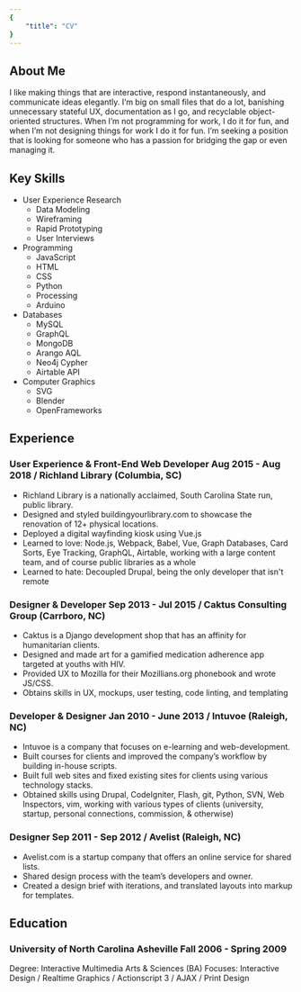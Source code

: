 ```yaml
---
{
	"title": "CV"
}
---
```


## About Me
I like making things that are interactive, respond instantaneously, and communicate ideas elegantly. I’m big on small files that do a lot, banishing unnecessary stateful UX, documentation as I go, and recyclable object-oriented structures. When I’m not programming for work, I do it for fun, and when I’m not designing things for work I do it for fun. I’m seeking a position that is looking for someone who has a passion for bridging the gap or even managing it.

## Key Skills
- User Experience Research
  - Data Modeling
  - Wireframing
  - Rapid Prototyping
  - User Interviews
- Programming
  - JavaScript
  - HTML
  - CSS
  - Python
  - Processing
  - Arduino
- Databases
  - MySQL
  - GraphQL
  - MongoDB
  - Arango AQL
  - Neo4j Cypher
  - Airtable API
- Computer Graphics
  - SVG
  - Blender
  - OpenFrameworks

## Experience
### User Experience & Front-End Web Developer Aug 2015 - Aug 2018 / Richland Library (Columbia, SC)
- Richland Library is a nationally acclaimed, South Carolina State run, public library.
- Designed and styled buildingyourlibrary.com to showcase the renovation of 12+  physical locations.
- Deployed a digital wayfinding kiosk using Vue.js
- Learned to love: Node.js, Webpack, Babel, Vue, Graph Databases, Card Sorts, Eye Tracking, GraphQL, Airtable, working with a large content team, and of course public libraries as a whole
- Learned to hate: Decoupled Drupal, being the only developer that isn't remote

### Designer & Developer Sep 2013 - Jul 2015 / Caktus Consulting Group (Carrboro, NC)
- Caktus is a Django development shop that has an affinity for humanitarian clients.
- Designed and made art for a gamified medication adherence app targeted at youths with HIV.
- Provided UX to Mozilla for their Mozillians.org phonebook and wrote JS/CSS.
- Obtains skills in UX, mockups, user testing, code linting, and templating

### Developer & Designer Jan 2010 - June 2013 / Intuvoe (Raleigh, NC)
- Intuvoe is a company that focuses on e-learning and web-development.
- Built courses for clients and improved the company’s workflow by building in-house scripts.
- Built full web sites and fixed existing sites for clients using various technology stacks.
- Obtained skills using Drupal, CodeIgniter, Flash, git, Python, SVN, Web Inspectors, vim, working with various types of clients (university, startup, personal connections, commission, & otherwise) 

### Designer Sep 2011 - Sep 2012 / Avelist (Raleigh, NC)
- Avelist.com is a startup company that offers an online service for shared lists.
- Shared design process with the team’s developers and owner.
- Created a design brief with iterations, and translated layouts into markup for templates.

## Education
### University of North Carolina Asheville Fall 2006 - Spring 2009
Degree:	Interactive Multimedia Arts & Sciences (BA)
Focuses:	Interactive Design / Realtime Graphics / Actionscript 3 / AJAX / Print Design